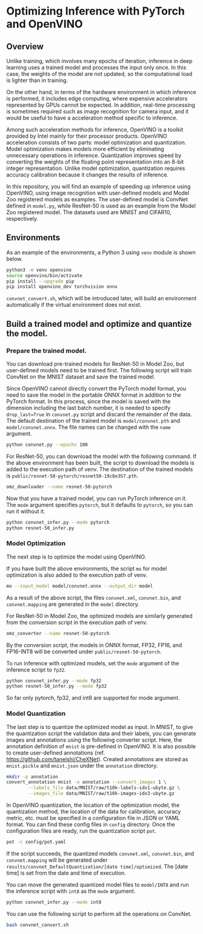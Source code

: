 # Optimizing Inference with PyTorch and OpenVINO

## Overview

Unlike training, which involves many epochs of iteration, inference in deep learning uses a trained model and processes the input only once. In this case, the weights of the model are not updated, so the computational load is lighter than in training.

On the other hand, in terms of the hardware environment in which inference is performed, it includes edge computing, where expensive accelerators represented by GPUs cannot be expected. In addition, real-time processing is sometimes required such as image recognition for camera input, and it would be useful to have a acceleration method specific to inference.

Among such acceleration methods for inference, OpenVINO is a toolkit provided by Intel mainly for their processor products. OpenVINO acceleration consists of two parts: model optimization and quantization. Model optimization makes models more efficient by eliminating unnecessary operations in inference. Quantization improves speed by converting the weights of the floating point representation into an 8-bit integer representation. Unlike model optimization, quantization requires accuracy calibration because it changes the results of inference.

In this repository, you will find an example of speeding up inference using OpenVINO, using image recognition with user-defined models and Model Zoo registered models as examples. The user-defined model is ConvNet defined in `model.py`, while ResNet-50 is used as an example from the Model Zoo registered model. The datasets used are MNIST and CIFAR10, respectively.

## Environments

As an example of the environments, a Python 3 using `venv` module is shown below.

```bash
python3 -m venv openvino
source openvino/bin/activate
pip install --upgrade pip
pip install openvino_dev torchvision onnx
```

`convnet_convert.sh`, which will be introduced later, will build an environment automatically if the virtual environment does not exist.

## Build a trained model and optimize and quantize the model.

### Prepare the trained model.

You can download pre-trained models for ResNet-50 in Model Zoo, but user-defined models need to be trained first. The following script will train ConvNet on the MNIST dataset and save the trained model.

Since OpenVINO cannot directly convert the PyTorch model format, you need to save the model in the portable ONNX format in addition to the PyTorch format. In this process, since the model is saved with the dimension including the last batch number, it is needed to specify `drop_last=True` in `convnet.py` script and discard the remainder of the data. The default destination of the trained model is `model/convnet.pth` and `model/convnet.onnx`. The file names can be changed with the `name` argument.

```bash
python convnet.py --epochs 100
```

For ResNet-50, you can download the model with the following command. If the above environment has been built, the script to download the models is added to the execution path of venv. The destination of the trained models is `public/resnet-50-pytorch/resnet50-19c8e357.pth`.

```bash
omz_downloader --name resnet-50-pytorch
```

Now that you have a trained model, you can run PyTorch inference on it. The `mode` argument specifies `pytorch`, but it defaults to `pytorch`, so you can run it without it.

```bash
python convnet_infer.py --mode pytorch
python resnet-50_infer.py
```

### Model Optimization

The next step is to optimize the model using OpenVINO.

If you have built the above environments, the script `mo` for model optimization is also added to the execution path of venv.

```bash
mo --input_model model/convnet.onnx --output_dir model
```

As a result of the above script, the files `convnet.xml`, `convnet.bin`, and `convnet.mapping` are generated in the `model` directory.

For ResNet-50 in Model Zoo, the optimized models are similarly generated from the conversion script in the execution path of venv.

```bash
omz_converter --name resnet-50-pytorch
```

By the conversion script, the models in ONNX format, FP32, FP16, and FP16-INT8 will be converted under `public/resnet-50-pytorch`.

To run inference with optimized models, set the `mode` argument of the inference script to `fp32`.

```bash
python convnet_infer.py --mode fp32
python resnet-50_infer.py --mode fp32
```

So far only pytorch, fp32, and int8 are supported for mode argument.

### Model Quantization

The last step is to quantize the optimized model as input. 
In MNIST, to give the quantization script the validation data and their labels, you can generate images and annotations using the following converter script. Here, the annotation definition of `mnist` is pre-defined in OpenVINO. It is also possible to create user-defined annotations (ref. https://github.com/taneishi/CheXNet). Created annotations are stored as `mnist.pickle` and `mnist.json` under the `annotation` directory.

```bash
mkdir -p annotation
convert_annotation mnist -o annotation --convert_images 1 \
        --labels_file data/MNIST/raw/t10k-labels-idx1-ubyte.gz \
        --images_file data/MNIST/raw/t10k-images-idx3-ubyte.gz
```

In OpenVINO quantization, the location of the optimization model, the quantization method, the location of the data for calibration, accuracy metric, etc. must be specified in a configuration file in JSON or YAML format. You can find these config files in `config` directory. Once the configuration files are ready, run the quantization script `pot`.

```bash
pot -c config/pot.yaml
```

If the script succeeds, the quantized models `convnet.xml`, `convnet.bin`, and `convnet.mapping` will be generated under `results/convnet_DefaultQuantization/[date time]/optimized`. The [date time] is set from the date and time of execution.

You can move the generated quantized model files to `model/INT8` and run the inference script with `int8` as the `mode` argument.

```bash
python convnet_infer.py --mode int8
```

You can use the following script to perform all the operations on ConvNet.

```bash
bash convnet_convert.sh
```
